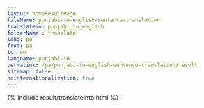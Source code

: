 ```yaml
---
layout: homeResultPage
fileName: punjabi-to-english-sentence-translation
translatein: punjabi_to_english
folderName : translate
lang: pa
from: pa
to: en
langname: punjabi-to
permalink: /pa/punjabi-to-english-sentence-translation/result
sitemap: false
nointernationalization: true
---
```

{% include result/translateinto.html %}

<script src="/js/result/translation.js" data-foldername="{{page.folderName}}" data-lang="{{page.lang}}"></script>
